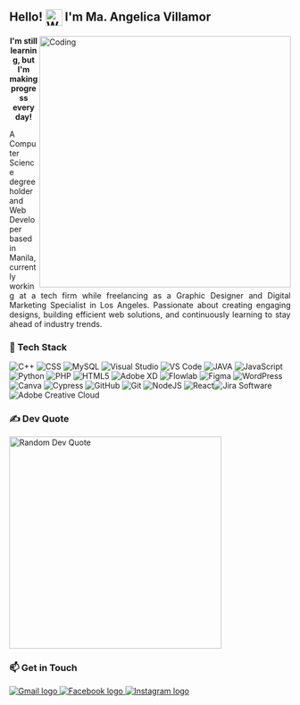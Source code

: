 <!DOCTYPE html>
<html lang="en">
<head>
  <meta charset="UTF-8">
  <meta name="viewport" content="width=device-width, initial-scale=1.0">
</head>
<body>
    <h2>
        Hello! 
        <img src="https://user-images.githubusercontent.com/18350557/176309783-0785949b-9127-417c-8b55-ab5a4333674e.gif" 
             alt="Waving hand" 
             style="width: 30px; height: 30px; vertical-align: middle;" /> 
        I'm Ma. Angelica Villamor
    </h2>
    <img align="right" 
         alt="Coding" 
         width="450" 
         src="https://user-images.githubusercontent.com/74038190/212750155-3ceddfbd-19d3-40a3-87af-8d329c8323c4.gif" />
</body>
</html>
     <p align="center">
  <strong> I'm still learning, but I'm making progress every day!</strong>
     </p>
     <p align="justify">
A Computer Science degree holder and Web Developer based in Manila, currently working at a tech firm while freelancing as a Graphic Designer and Digital Marketing Specialist in Los Angeles. Passionate about creating engaging designs, building efficient web solutions, and continuously learning to stay ahead of industry trends.
</p>
  </div>

<!-- Tech Stack Section -->
 ### 🚀 Tech Stack

![C++](https://img.shields.io/badge/c++-00599C?style=flat&logo=c%2B%2B&logoColor=white) <img src="https://img.shields.io/badge/CSS-1572B6.svg?style=flat&logo=css3&logoColor=white" alt="CSS">
![MySQL](https://img.shields.io/badge/mysql-%234479A1.svg?style=flat&logo=mysql&logoColor=white) ![Visual Studio](https://img.shields.io/badge/Visual%20Studio-%23007ACC.svg?style=flat&logo=visual%20studio&logoColor=white) ![VS Code](https://img.shields.io/badge/VS%20Code-%23007ACC.svg?style=flat&logo=visualstudiocode&logoColor=white) ![JAVA](https://img.shields.io/badge/java-%23f8bc2c.svg?style=flat&logo=java&logoColor=white) ![JavaScript](https://img.shields.io/badge/javascript-%23323330.svg?style=flat&logo=javascript&logoColor=%23F7DF1E) ![Python](https://img.shields.io/badge/python-3670A0?style=flat&logo=python&logoColor=ffdd54) ![PHP](https://img.shields.io/badge/php-%23777777.svg?style=flat&logo=php&logoColor=white) ![HTML5](https://img.shields.io/badge/html5-%23E34F26.svg?style=flat&logo=html5&logoColor=white) ![Adobe XD](https://img.shields.io/badge/Adobe%20XD-%238A00FF.svg?style=flat&logo=Adobe%20XD&logoColor=white) ![Flowlab](https://img.shields.io/badge/Flowlab-%23000000.svg?style=flat&logo=flowlab&logoColor=white) ![Figma](https://img.shields.io/badge/figma-%23F24E1E.svg?style=flat&logo=figma&logoColor=white) ![WordPress](https://img.shields.io/badge/WordPress-%23117AC9.svg?style=flat&logo=WordPress&logoColor=white) ![Canva](https://img.shields.io/badge/canva-%2300C4CC.svg?style=flat&logo=canva&logoColor=white) ![Cypress](https://img.shields.io/badge/cypress-17202C?style=flat&logo=cypress&logoColor=white) ![GitHub](https://img.shields.io/badge/github-%23121011.svg?style=flat&logo=github&logoColor=white) ![Git](https://img.shields.io/badge/git-%23F1502F.svg?style=flat&logo=git&logoColor=white) ![NodeJS](https://img.shields.io/badge/node.js-6DA55F?style=flat&logo=node.js&logoColor=white) ![React](https://img.shields.io/badge/react-%2320232a.svg?style=flat&logo=react&logoColor=%2361DAFB)![Jira Software](https://img.shields.io/badge/Jira%20Software-0052CC.svg?style=flat&logo=Jira&logoColor=white)![Adobe Creative Cloud](https://img.shields.io/badge/Adobe%20Creative%20Cloud-DA1F26.svg?style=flat&logo=Adobe%20Creative%20Cloud&logoColor=white)

  <!-- Random Dev Quote Section (Landscape Layout) -->
  <div class="section" style="flex: 1;">
    <h3 class="section-title">✍️ Dev Quote</h3>
    <div class="quote-info">
      <img src="https://quotes-github-readme.vercel.app/api?type=horizontal&theme=merko&cachebust=1" alt="Random Dev Quote" style="width: 380px; height: auto;" />
    </div>
  </div>

  <!-- Get in Touch Section -->
  <div class="container fadeIn" style="flex: 1; margin-right: 20px;">
    <h3 class="section-title">📫 Get in Touch</h3>
    <div class="contact-icons">
      <!-- Gmail Link -->
      <a href="mailto:angelicabanastao@gmail.com">
        <img src="https://img.shields.io/static/v1?message=Gmail&logo=gmail&label=&color=D14836&logoColor=white&labelColor=&style=flat" alt="Gmail logo" />
      </a>
      <!-- Facebook Link -->
      <a href="https://www.facebook.com/aenjie.2002?mibextid=ZbWKwL">
        <img src="https://img.shields.io/static/v1?message=Facebook&logo=facebook&label=&color=1877F2&logoColor=white&labelColor=&style=flat" alt="Facebook logo" />
      </a>
      <!-- Instagram Link -->
      <a href="https://www.instagram.com/aenjiie.bnsto/">
        <img src="https://img.shields.io/static/v1?message=Instagram&logo=instagram&label=&color=E4405F&logoColor=white&labelColor=&style=flat" alt="Instagram logo" />
      </a>
    </div>
  </div>
</body>
</html>

